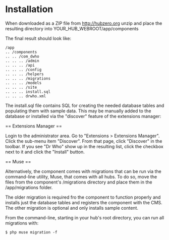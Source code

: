 
Installation
============

When downloaded as a ZIP file from http://hubzero.org
unzip and place the resulting directory into YOUR_HUB_WEBROOT/app/components

The final result should look like:

    /app
    .. /components
    .. .. /com_dwho
    .. .. .. /admin
    .. .. .. /api
    .. .. .. /config
    .. .. .. /helpers
    .. .. .. /migrations
    .. .. .. /models
    .. .. .. /site
    .. .. .. install.sql
    .. .. .. drwho.xml

The install.sql file contains SQL for creating the needed database tables and populating them
with sample data. This may be manually added to the database or installed via the "discover"
feature of the extensions manager:

== Extensions Manager ==

Login to the administrator area. Go to "Extensions > Extensions Manager". Click the sub-menu
item "Discover". From that page, click "Discover" in the toolbar. If you see "Dr Who" show up
in the resulting list, click the checkbox next to it and click the "Install" button.

== Muse ==

Alternatively, the component comes with migrations that can be run via the command-line utility, 
Muse, that comes with all hubs. To do so, move the files from the component's /migrations
directory and place them in the /app/migrations folder.

The older migration is required fro the component to function properly and installs just the 
database tables and registers the component with the CMS. The other migration is optional and 
only installs sample content.

From the command-line, starting in your hub's root directory, you can run all migrations with:

    $ php muse migration -f
